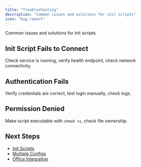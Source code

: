 ```yaml
---
title: "Troubleshooting"
description: "Common issues and solutions for init scripts"
icon: "bug_report"
---
```


Common issues and solutions for init scripts.

## Init Script Fails to Connect

Check service is running, verify health endpoint, check network connectivity.

## Authentication Fails

Verify credentials are correct, test login manually, check logs.

## Permission Denied

Make script executable with `chmod +x`, check file ownership.

## Next Steps

- [Init Scripts](/docs/user-guides/init-scripts/)
- [Multiple Configs](/docs/user-guides/multiple-configs/)
- [Office Integration](/docs/user-guides/office-integration/)